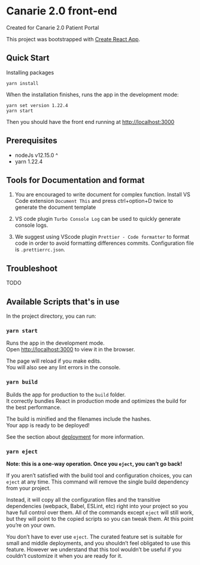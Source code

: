 # Canarie 2.0 front-end

Created for Canarie 2.0 Patient Portal

This project was bootstrapped with [Create React App](https://github.com/facebook/create-react-app).

## Quick Start

Installing packages

```
yarn install
```

When the installation finishes, runs the app in the development mode:

```
yarn set version 1.22.4
yarn start
```

Then you should have the front end running at [http://localhost:3000](http://localhost:3000)

## Prerequisites

-   nodeJs v12.15.0 ^
-   yarn 1.22.4

## Tools for Documentation and format

1. You are encouraged to write document for complex function. Install VS Code extension `Document This` and press ctrl+option+D twice to generate the document template

2. VS code plugin `Turbo Console Log` can be used to quickly generate console logs.

3. We suggest using VScode plugin `Prettier - Code formatter` to format code in order to avoid formatting differences commits. Configuration file is `.prettierrc.json`.

## Troubleshoot

TODO

## Available Scripts that's in use

In the project directory, you can run:

### `yarn start`

Runs the app in the development mode.<br />
Open [http://localhost:3000](http://localhost:3000) to view it in the browser.

The page will reload if you make edits.<br />
You will also see any lint errors in the console.

### `yarn build`

Builds the app for production to the `build` folder.<br />
It correctly bundles React in production mode and optimizes the build for the best performance.

The build is minified and the filenames include the hashes.<br />
Your app is ready to be deployed!

See the section about [deployment](https://facebook.github.io/create-react-app/docs/deployment) for more information.

### `yarn eject`

**Note: this is a one-way operation. Once you `eject`, you can’t go back!**

If you aren’t satisfied with the build tool and configuration choices, you can `eject` at any time. This command will remove the single build dependency from your project.

Instead, it will copy all the configuration files and the transitive dependencies (webpack, Babel, ESLint, etc) right into your project so you have full control over them. All of the commands except `eject` will still work, but they will point to the copied scripts so you can tweak them. At this point you’re on your own.

You don’t have to ever use `eject`. The curated feature set is suitable for small and middle deployments, and you shouldn’t feel obligated to use this feature. However we understand that this tool wouldn’t be useful if you couldn’t customize it when you are ready for it.
